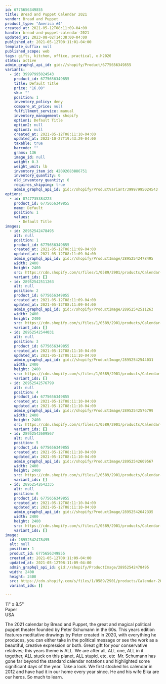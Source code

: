 ```yaml
---
id: 6775656349855
title: Bread and Puppet Calendar 2021
vendor: Bread and Puppet
product_type: "America #4"
created_at: 2021-05-12T08:11:09-04:00
handle: bread-and-puppet-calendar-2021
updated_at: 2023-08-02T14:38:00-04:00
published_at: 2021-05-12T08:11:01-04:00
template_suffix: null
published_scope: web
tags: gifts, kitchen, office, practical, x.h2020
status: active
admin_graphql_api_id: gid://shopify/Product/6775656349855
variants:
  - id: 39997995024543
    product_id: 6775656349855
    title: Default Title
    price: "16.00"
    sku: ""
    position: 1
    inventory_policy: deny
    compare_at_price: null
    fulfillment_service: manual
    inventory_management: shopify
    option1: Default Title
    option2: null
    option3: null
    created_at: 2021-05-12T08:11:10-04:00
    updated_at: 2023-10-27T19:43:29-04:00
    taxable: true
    barcode: ""
    grams: 136
    image_id: null
    weight: 0.3
    weight_unit: lb
    inventory_item_id: 42092683886751
    inventory_quantity: 0
    old_inventory_quantity: 0
    requires_shipping: true
    admin_graphql_api_id: gid://shopify/ProductVariant/39997995024543
options:
  - id: 8747735384223
    product_id: 6775656349855
    name: Default
    position: 1
    values:
      - Default Title
images:
  - id: 28952542478495
    alt: null
    position: 1
    product_id: 6775656349855
    created_at: 2021-05-12T08:11:09-04:00
    updated_at: 2021-05-12T08:11:09-04:00
    admin_graphql_api_id: gid://shopify/ProductImage/28952542478495
    width: 2400
    height: 2400
    src: https://cdn.shopify.com/s/files/1/0589/2901/products/Calendar-2021.jpg?v=1620821469
    variant_ids: []
  - id: 28952542511263
    alt: null
    position: 2
    product_id: 6775656349855
    created_at: 2021-05-12T08:11:09-04:00
    updated_at: 2021-05-12T08:11:09-04:00
    admin_graphql_api_id: gid://shopify/ProductImage/28952542511263
    width: 2400
    height: 2400
    src: https://cdn.shopify.com/s/files/1/0589/2901/products/Calendar-2021-1-may.jpg?v=1620821469
    variant_ids: []
  - id: 28952542544031
    alt: null
    position: 3
    product_id: 6775656349855
    created_at: 2021-05-12T08:11:10-04:00
    updated_at: 2021-05-12T08:11:10-04:00
    admin_graphql_api_id: gid://shopify/ProductImage/28952542544031
    width: 2400
    height: 2400
    src: https://cdn.shopify.com/s/files/1/0589/2901/products/Calendar-2021-2-flower.jpg?v=1620821470
    variant_ids: []
  - id: 28952542576799
    alt: null
    position: 4
    product_id: 6775656349855
    created_at: 2021-05-12T08:11:10-04:00
    updated_at: 2021-05-12T08:11:10-04:00
    admin_graphql_api_id: gid://shopify/ProductImage/28952542576799
    width: 2400
    height: 2400
    src: https://cdn.shopify.com/s/files/1/0589/2901/products/Calendar-2021-3-owl.jpg?v=1620821470
    variant_ids: []
  - id: 28952542609567
    alt: null
    position: 5
    product_id: 6775656349855
    created_at: 2021-05-12T08:11:10-04:00
    updated_at: 2021-05-12T08:11:10-04:00
    admin_graphql_api_id: gid://shopify/ProductImage/28952542609567
    width: 2400
    height: 2400
    src: https://cdn.shopify.com/s/files/1/0589/2901/products/Calendar-2021-4-horse.jpg?v=1620821470
    variant_ids: []
  - id: 28952542642335
    alt: null
    position: 6
    product_id: 6775656349855
    created_at: 2021-05-12T08:11:10-04:00
    updated_at: 2021-05-12T08:11:10-04:00
    admin_graphql_api_id: gid://shopify/ProductImage/28952542642335
    width: 2400
    height: 2400
    src: https://cdn.shopify.com/s/files/1/0589/2901/products/Calendar-2021-5-owl.jpg?v=1620821470
    variant_ids: []
image:
  id: 28952542478495
  alt: null
  position: 1
  product_id: 6775656349855
  created_at: 2021-05-12T08:11:09-04:00
  updated_at: 2021-05-12T08:11:09-04:00
  admin_graphql_api_id: gid://shopify/ProductImage/28952542478495
  width: 2400
  height: 2400
  src: https://cdn.shopify.com/s/files/1/0589/2901/products/Calendar-2021.jpg?v=1620821469
  variant_ids: []

---
```


11" x 8.5"  
Paper  
USA

The 2021 calendar by Bread and Puppet, the great and magical political puppet theater founded by Peter Schumann in the 60s. This years edition features meditative drawings by Peter created in 2020, with everything he produces, you can either take in the political message or see the work as a beautiful, creative expression or both. Great gift for your conservative relatives; this years theme is ALL. We are after all, ALL one, ALL in it together, ALL stuck on this planet, ALL stupid, etc, etc  Mr. Schumann has gone far beyond the standard calendar notations and highlighted some significant days of the year. Take a look. We first stocked his calendar in 2012 and have had it in our home every year since. He and his wife Elka are our heros. So much to learn.